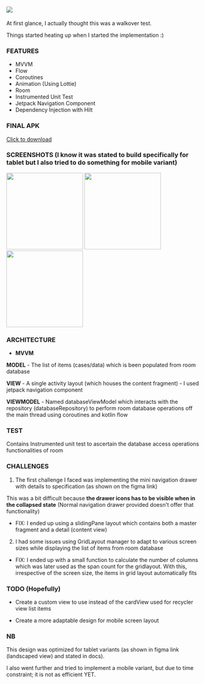 
<h1><img src="https://user-images.githubusercontent.com/39574228/152663342-6240ba71-1f28-49a3-be83-4189e60723a3.png"></h1>


At first glance, I actually thought this was a walkover test.

Things started heating up when I started the implementation :)

### FEATURES

- MVVM
- Flow
- Coroutines
- Animation (Using Lottie)
- Room
- Instrumented Unit Test
- Jetpack Navigation Component
- Dependency Injection with Hilt

### FINAL APK

<a href="https://github.com/ibrajix/Prime/releases/download/v1.0/prime.apk">Click to download</a>

### SCREENSHOTS (I know it was stated to build specifically for tablet but I also tried to do something for mobile variant)

<img src="https://user-images.githubusercontent.com/39574228/152694438-9d03bb2d-b0df-488e-bfc9-fe7077ffd6a3.jpg" width="200"/> <img src="https://user-images.githubusercontent.com/39574228/152812787-f4dfb49e-45d6-49a8-bdf9-4ab57306c55f.jpg" width="200"/> <img src="https://user-images.githubusercontent.com/39574228/152813055-a773a57d-b671-4dca-b7d8-a967ee1c1b36.jpg" width="200"/> 


### ARCHITECTURE

- **MVVM** 

**MODEL** - The list of items (cases/data) which is been populated from room database

**VIEW** - A single activity layout (which houses the content fragment) -  I used jetpack navigation component

**VIEWMODEL** - Named databaseViewModel which interacts with the repository (databaseRepository) to perform room database operations off the main thread using coroutines and kotlin flow

### TEST
Contains Instrumented unit test to ascertain the database access operations functionalities of room


### CHALLENGES

1. The first challenge I faced was implementing the mini navigation drawer with details to specification (as shown on the figma link)
 
This was a bit difficult because **the drawer icons has to be visible when in the collapsed state** (Normal navigation drawer provided doesn't offer that functionality)
 
 - FIX: I ended up using a slidingPane layout which contains both a master fragment and a detail (content view) 
 
2. I had some issues using GridLayout manager to adapt to various screen sizes while displaying the list of items from room database
 
-  FIX: I ended up with a small function to calculate the number of columns which was later used as the span count for the gridlayout. With this, irrespective of the screen size, the items in grid layout automatically fits 


### TODO (Hopefully)

- Create a custom view to use instead of the cardView used for recycler view list items

- Create a more adaptable design for mobile screen layout

### NB

This design was optimized for tablet variants (as shown in figma link (landscaped view) and stated in docs).

I also went further and tried to implement a mobile variant, but due to time constraint; it is not as efficient YET.


